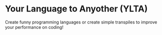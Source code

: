 # Your Language to Anyother (YLTA)  

Create funny programming languages or create simple transpiles to improve your performance on coding!
